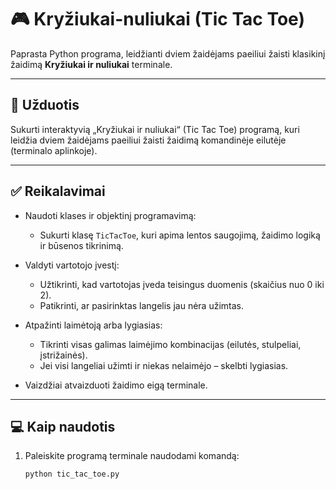 
# 🎮 Kryžiukai-nuliukai (Tic Tac Toe)

Paprasta Python programa, leidžianti dviem žaidėjams paeiliui žaisti klasikinį žaidimą **Kryžiukai ir nuliukai** terminale.

---

## 🔧 Užduotis

Sukurti interaktyvią „Kryžiukai ir nuliukai“ (Tic Tac Toe) programą, kuri leidžia dviem žaidėjams paeiliui žaisti žaidimą komandinėje eilutėje (terminalo aplinkoje).

---

## ✅ Reikalavimai

- Naudoti klases ir objektinį programavimą:
  - Sukurti klasę `TicTacToe`, kuri apima lentos saugojimą, žaidimo logiką ir būsenos tikrinimą.
  
- Valdyti vartotojo įvestį:
  - Užtikrinti, kad vartotojas įveda teisingus duomenis (skaičius nuo 0 iki 2).
  - Patikrinti, ar pasirinktas langelis jau nėra užimtas.

- Atpažinti laimėtoją arba lygiasias:
  - Tikrinti visas galimas laimėjimo kombinacijas (eilutės, stulpeliai, įstrižainės).
  - Jei visi langeliai užimti ir niekas nelaimėjo – skelbti lygiasias.

- Vaizdžiai atvaizduoti žaidimo eigą terminale.

---

## 💻 Kaip naudotis

1. Paleiskite programą terminale naudodami komandą:

   ```bash
   python tic_tac_toe.py